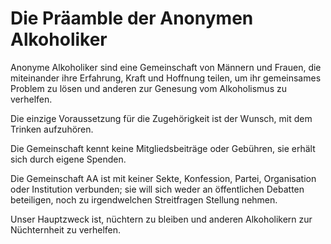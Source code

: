 # Die Präamble der Anonymen Alkoholiker

Anonyme Alkoholiker sind eine Gemeinschaft von Männern und Frauen,
die miteinander ihre Erfahrung, Kraft und Hoffnung teilen, um ihr
gemeinsames Problem zu lösen und anderen zur Genesung vom
Alkoholismus zu verhelfen.

Die einzige Voraussetzung für die Zugehörigkeit ist der Wunsch, mit dem
Trinken aufzuhören.

Die Gemeinschaft kennt keine Mitgliedsbeiträge oder Gebühren, sie erhält
sich durch eigene Spenden.

Die Gemeinschaft AA ist mit keiner Sekte, Konfession, Partei,
Organisation oder Institution verbunden; sie will sich weder an
öffentlichen Debatten beteiligen, noch zu irgendwelchen Streitfragen
Stellung nehmen.

Unser Hauptzweck ist, nüchtern zu bleiben und anderen Alkoholikern zur
Nüchternheit zu verhelfen.
